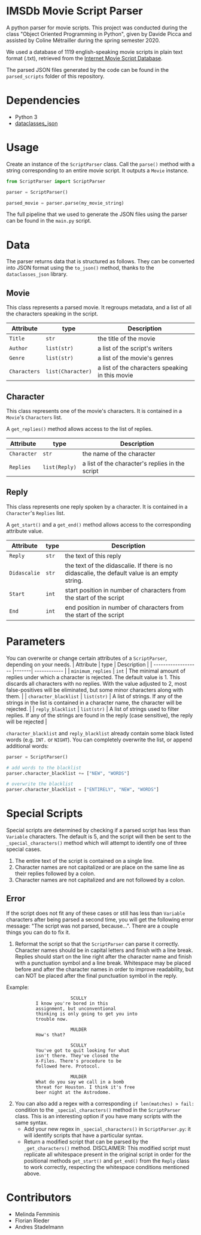 # IMSDb Movie Script Parser
A python parser for movie scripts.
This project was conducted during the class "Object Oriented Programming in Python", given by Davide Picca and assisted by Coline Métrailler during the spring semester 2020.

We used a database of 1119 english-speaking movie scripts in plain text format (.txt), retrieved from the [Internet Movie Script Database](https://www.imsdb.com/). 

The parsed JSON files generated by the code can be found in the `parsed_scripts` folder of this repository.

# Dependencies
- Python 3
- [dataclasses_json](https://pypi.org/project/dataclasses-json/)

# Usage
Create an instance of the `ScriptParser` class. Call the `parse()` method with a string corresponding to an entire movie script. It outputs a `Movie` instance.

```python
from ScriptParser import ScriptParser

parser = ScriptParser()

parsed_movie = parser.parse(my_movie_string)
```

The full pipeline that we used to generate the JSON files using the parser can be found in the `main.py` script.

# Data
The parser returns data that is structured as follows. They can be converted into JSON format using the `to_json()` method, thanks to the `dataclasses_json` library.

## Movie
This class represents a parsed movie. It regroups metadata, and a list of all the characters speaking in the script.

| Attribute     | type              | Description  |
| ------------- |-------------------| ------------ |
| `Title`         | `str`             | the title of the movie |
| `Author`        | `list(str)`       | a list of the script's writers |
| `Genre`         | `list(str)`       | a list of the movie's genres |
| `Characters`    | `list(Character)` | a list of the characters speaking in this movie

## Character
This class represents one of the movie's characters. It is contained in a `Movie`'s `Characters` list.

A `get_replies()` method allows access to the list of replies.

| Attribute     | type              | Description  |
| ------------- |-------------------| ------------ |
| `Character`     | `str`             | the name of the character |
| `Replies`       | `list(Reply)`     | a list of the character's replies in the script |

## Reply
This class represents one reply spoken by a character. It is contained in a `Character`'s `Replies` list.

A `get_start()` and a `get_end()` method allows access to the corresponding attribute value.

| Attribute  | type  | Description  |
| ---------- |-------| ------------ |
| `Reply`      | `str` | the text of this reply |
| `Didascalie` | `str` | the text of the didascalie. If there is no didascalie, the default value is an empty string. |
| `Start`      | `int` | start position in number of characters from the start of the script |
| `End`        | `int` | end position in number of characters from the start of the script |

# Parameters
You can overwrite or change certain attributes of a `ScriptParser`, depending on your needs.
| Attribute           | type  | Description  |
| ------------------- |-------| ------------ |
| `minimum_replies`     | `int` | The minimal amount of replies under which a character is rejected. The default value is 1. This discards all characters with no replies. With the value adjusted to 2, most false-positives will be eliminated, but some minor characters along with them. |
| `character_blacklist` | `list(str)` | A list of strings. If any of the strings in the list is contained in a character name, the character will be rejected. |
| `reply_blacklist`     | `list(str)` | A list of strings used to filter replies. If any of the strings are found in the reply (case sensitive), the reply will be rejected |

`character_blacklist` and `reply_blacklist` already contain some black listed words (e.g. `INT.` or `NIGHT`). You can completely overwrite the list, or append additional words:

```python
parser = ScriptParser()

# add words to the blacklist
parser.character_blacklist += ["NEW", "WORDS"]

# overwrite the blacklist
parser.character_blacklist = ["ENTIRELY", "NEW", "WORDS"]
```
# Special Scripts
Special scripts are determined by checking if a parsed script has less than `Variable` characters. The default is 5, and the script will then be sent to the `_special_characters()` method which will attempt to identify one of three special cases. 
1. The entire text of the script is contained on a single line.
2. Character names are not capitalized or are place on the same line as their replies followed by a colon.
3. Character names are not capitalized and are not followed by a colon.

## Error
If the script does not fit any of these cases or still has less than `Variable` characters after being parsed a second time, you will get the following error message: "The script was not parsed, because...". 
There are a couple things you can do to fix it.

1. Reformat the script so that the `ScriptParser` can parse it correctly. 
Character names should be in capital letters and finish with a line break. Replies should start on the line right after the character name and finish with a punctuation symbol and a line break. Whitespace may be placed before and after the character names in order to improve readability, but can NOT be placed after the final punctuation symbol in the reply.

Example:

                            SCULLY
               I know you're bored in this
               assignment, but unconventional
               thinking is only going to get you into
               trouble now.

                            MULDER
               How's that?

                            SCULLY
               You've got to quit looking for what
               isn't there. They've closed the
               X-Files. There's procedure to be
               followed here. Protocol.

                            MULDER
               What do you say we call in a bomb
               threat for Houston. I think it's free
               beer night at the Astrodome.

2. You can also add a regex with a corresponding `if len(matches) > fail:` condition to the `_special_characters()` method in the `ScriptParser` class. This is an interesting option if you have many scripts with the same syntax. 
    - Add your new regex in `_special_characters()` in `ScriptParser.py`: it will identify scripts that have a particular syntax.
    - Return a modified script that can be parsed by the `_get_characters()` method. DISCLAIMER: This modified script must replicate all whitespace present in the original script in order for the positional methods `get_start()` and `get_end()` from the `Reply` class to work correctly, respecting the whitespace conditions mentioned above.



# Contributors
- Melinda Femminis
- Florian Rieder
- Andres Stadelmann
